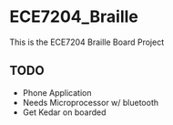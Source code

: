 # ECE7204_Braille
This is the ECE7204 Braille Board Project


## TODO
- Phone Application 
- Needs Microprocessor w/ bluetooth
- Get Kedar on boarded 
